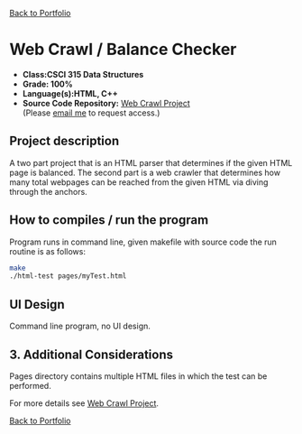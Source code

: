 [Back to Portfolio](./)

Web Crawl / Balance Checker
===============

-   **Class:CSCI 315 Data Structures** 
-   **Grade: 100%**
-   **Language(s):HTML, C++**
-   **Source Code Repository:** [Web Crawl Project](https://github.com/Kaigan90/Web-Crawl-Project)  
    (Please [email me](mailto:jwood11190@gmail.com?subject=GitHub%20Access) to request access.)

## Project description

A two part project that is an HTML parser that determines if the given HTML page is balanced.  The second part is a web crawler that determines how many total webpages can be reached from the given HTML via diving through the anchors.

## How to compiles / run the program

Program runs in command line, given makefile with source code the run routine is as follows:
```bash
make
./html-test pages/myTest.html
```

## UI Design

Command line program, no UI design.

## 3. Additional Considerations
Pages directory contains multiple HTML files in which the test can be performed.  

For more details see [Web Crawl Project](https://github.com/Kaigan90/Web-Crawl-Project).

[Back to Portfolio](./)
